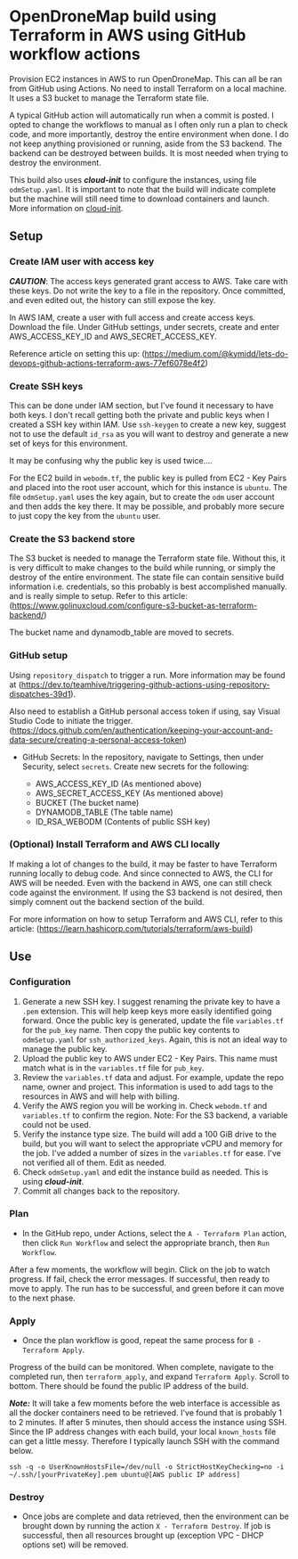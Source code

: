 # OpenDroneMap build using Terraform in AWS using GitHub workflow actions

Provision EC2 instances in AWS to run OpenDroneMap. This can all be ran from GitHub using Actions. No need to install Terraform on a local machine. It uses a S3 bucket to manage the Terraform state file.

A typical GitHub action will automatically run when a commit is posted. I opted to change the workflows to manual as I often only run a plan to check code, and more importantly, destroy the entire environment when done. I do not keep anything provisioned or running, aside from the S3 backend. The backend can be destroyed between builds. It is most needed when trying to destroy the environment.

This build also uses ***cloud-init*** to configure the instances, using file `odmSetup.yaml`. It is important to note that the build will indicate complete but the machine will still need time to download containers and launch. More information on [cloud-init](https://cloud-init.io).

## Setup

### Create IAM user with access key

***CAUTION***: The access keys generated grant access to AWS. Take care with these keys. Do not write the key to a file in the repository. Once committed, and even edited out, the history can still expose the key.

In AWS IAM, create a user with full access and create access keys. Download the file. Under GitHub settings, under secrets, create and enter AWS_ACCESS_KEY_ID and AWS_SECRET_ACCESS_KEY.

Reference article on setting this up: (https://medium.com/@kymidd/lets-do-devops-github-actions-terraform-aws-77ef6078e4f2)

### Create SSH keys

This can be done under IAM section, but I've found it necessary to have both keys. I don't recall getting both the private and public keys when I created a SSH key within IAM. Use `ssh-keygen` to create a new key, suggest not to use the default `id_rsa` as you will want to destroy and generate a new set of keys for this environment. 

It may be confusing why the public key is used twice....

For the EC2 build in `webodm.tf`, the public key is pulled from EC2 - Key Pairs and placed into the root user account, which for this instance is `ubuntu`. The file `odmSetup.yaml` uses the key again, but to create the `odm` user account and then adds the key there. It may be possible, and probably more secure to just copy the key from the `ubuntu` user.

### Create the S3 backend store

The S3 bucket is needed to manage the Terraform state file. Without this, it is very difficult to make changes to the build while running, or simply the destroy of the entire environment. The state file can contain sensitive build information i.e. credentials, so this probably is best accomplished manually. and is really simple to setup. Refer to this article: (https://www.golinuxcloud.com/configure-s3-bucket-as-terraform-backend/)

The bucket name and dynamodb_table are moved to secrets.

### GitHub setup

Using `repository_dispatch` to trigger a run. More information may be found at (https://dev.to/teamhive/triggering-github-actions-using-repository-dispatches-39d1). 

Also need to establish a GitHub personal access token if using, say Visual Studio Code to initiate the trigger. (https://docs.github.com/en/authentication/keeping-your-account-and-data-secure/creating-a-personal-access-token)

- GitHub Secrets: In the repository, navigate to Settings, then under Security, select `secrets`. Create new secrets for the following:

	- AWS_ACCESS_KEY_ID (As mentioned above)
	- AWS_SECRET_ACCESS_KEY (As mentioned above)
	- BUCKET (The bucket name)
	- DYNAMODB_TABLE (The table name)
	- ID_RSA_WEBODM (Contents of public SSH key)

### (Optional) Install Terraform and AWS CLI locally

If making a lot of changes to the build, it may be faster to have Terraform running locally to debug code. And since connected to AWS, the CLI for AWS will be needed. Even with the backend in AWS, one can still check code against the environment. If using the S3 backend is not desired, then simply comnent out the backend section of the build.

For more information on how to setup Terraform and AWS CLI, refer to this article: (https://learn.hashicorp.com/tutorials/terraform/aws-build)

## Use

### Configuration

1. Generate a new SSH key. I suggest renaming the private key to have a `.pem` extension. This will help keep keys more easily identified going forward. Once the public key is generated, update the file `variables.tf` for the `pub_key` name. Then copy the public key contents to `odmSetup.yaml` for `ssh_authorized_keys`. Again, this is not an ideal way to manage the public key.
2. Upload the public key to AWS under EC2 - Key Pairs. This name must match what is in the `variables.tf` file for `pub_key`.
3. Review the `variables.tf` data and adjust. For example, update the repo name, owner and project. This information is used to add tags to the resources in AWS and will help with billing.
4. Verify the AWS region you will be working in. Check `webodm.tf` and `variables.tf` to confirm the region. Note: For the S3 backend, a variable could not be used.
5. Verify the instance type size. The build will add a 100 GiB drive to the build, but you will want to select the appropriate vCPU and memory for the job. I've added a number of sizes in the `variables.tf` for ease. I've not verified all of them. Edit as needed.
6. Check `odmSetup.yaml` and edit the instance build as needed. This is using ***cloud-init***.
7. Commit all changes back to the repository.

### Plan

- In the GitHub repo, under Actions, select the `A - Terraform Plan` action, then click `Run Workflow` and select the appropriate branch, then `Run Workflow`.

After a few moments, the workflow will begin. Click on the job to watch progress. If fail, check the error messages. If successful, then ready to move to apply. The run has to be successful, and green before it can move to the next phase.

### Apply

- Once the plan workflow is good, repeat the same process for `B - Terraform Apply`.

Progress of the build can be monitored. When complete, navigate to the completed run, then `terraform_apply`, and expand `Terraform Apply`. Scroll to bottom. There should be found the public IP address of the build.

***Note:*** It will take a few moments before the web interface is accessible as all the docker containers need to be retrieved. I've found that is probably 1 to 2 minutes. If after 5 minutes, then should access the instance using SSH. Since the IP address changes with each build, your local `known_hosts` file can get a little messy. Therefore I typically launch SSH with the command below.

    ssh -q -o UserKnownHostsFile=/dev/null -o StrictHostKeyChecking=no -i ~/.ssh/[yourPrivateKey].pem ubuntu@[AWS public IP address]

### Destroy

- Once jobs are complete and data retrieved, then the environment can be brought down by running the action `X - Terraform Destroy`. If job is successful, then all resources brought up (exception VPC - DHCP options set) will be removed.
